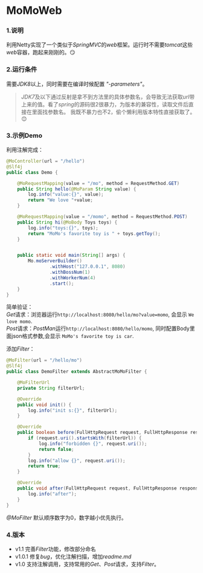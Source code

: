 # MoMoWeb
### 1.说明
利用Netty实现了一个类似于*SpringMVC*的*web*框架。运行时不需要*tomcat*这些*web*容器，跑起来刚刚的。:smirk:
### 2.运行条件
需要*JDK8*以上，同时需要在编译时候配置 _*"-parameters"*_。
>*JDK7*及以下通过反射是拿不到方法里的具体参数名，会导致无法获取*url*带上来的值。看了*spring*的源码很2很暴力，为版本的兼容性，读取文件后直接在里面找参数名。
我既不暴力也不2，偷个懒利用版本特性直接获取了。:blush:
### 3.示例Demo
利用注解完成：
```Java
@MoController(url = "/hello")
@Slf4j
public class Demo {

	@MoRequestMapping(value = "/mo", method = RequestMethod.GET)
	public String hello(@MoParam String value) {
		log.info("value:{}", value);
		return "We love "+value;
	}

	@MoRequestMapping(value = "/momo", method = RequestMethod.POST)
	public String hi(@MoBody Toys toys) {
		log.info("toys:{}", toys);
		return "MoMo's favorite toy is " + toys.getToy();
	}


	public static void main(String[] args) {
		Mo.moServerBuilder()
				.withHost("127.0.0.1", 8080)
				.withBossNum(1)
				.withWorkerNum(4)
				.start();
	}
}
```
简单验证：  
*Get*请求：浏览器运行`http://localhost:8080/hello/mo?value=momo`, 会显示 `We love momo`.  
*Post*请求：*PostMan*运行`http://localhost:8080/hello/momo`, 同时配置Body里面json格式参数,会显示 `MoMo's favorite toy is car`.  
  
添加*Filter*：
```Java
@MoFilter(url = "/hello/mo")
@Slf4j
public class DemoFilter extends AbstractMoMoFilter {

	@MoFilterUrl
	private String filterUrl;

	@Override
	public void init() {
		log.info("init s:{}", filterUrl);
	}

	@Override
	public boolean before(FullHttpRequest request, FullHttpResponse response) {
		if (request.uri().startsWith(filterUrl)) {
			log.info("forbidden {}", request.uri());
			return false;
		}
		log.info("allow {}", request.uri());
		return true;
	}

	@Override
	public void after(FullHttpRequest request, FullHttpResponse response) {
		log.info("after");
	}
}
```
*@MoFilter* 默认顺序数字为0，数字越小优先执行。

### 4.版本
  - v1.1   完善*Filter*功能，修改部分命名
  - v1.0.1 修复*bug*，优化注解扫描，增加*readme.md*
  - v1.0   支持注解调用，支持常用的*Get*、*Post*请求，支持*Filter*。